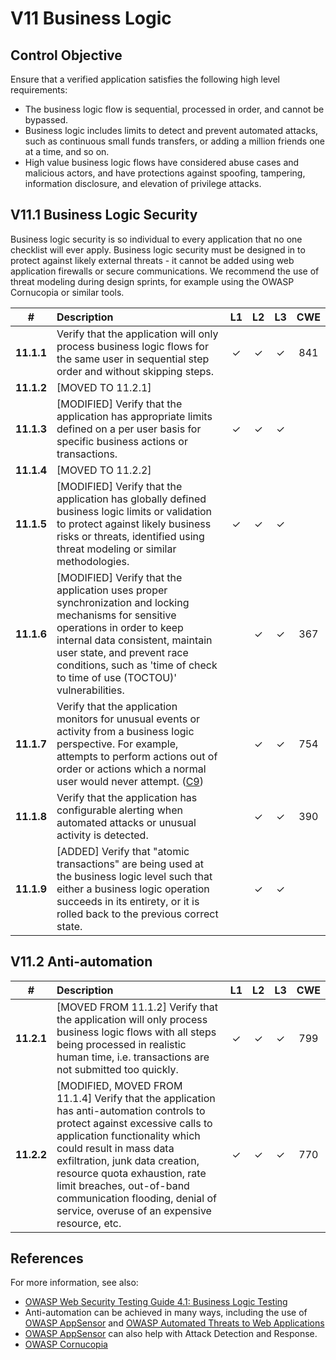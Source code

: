 # V11 Business Logic

## Control Objective

Ensure that a verified application satisfies the following high level requirements:

* The business logic flow is sequential, processed in order, and cannot be bypassed.
* Business logic includes limits to detect and prevent automated attacks, such as continuous small funds transfers, or adding a million friends one at a time, and so on.
* High value business logic flows have considered abuse cases and malicious actors, and have protections against spoofing, tampering, information disclosure, and elevation of privilege attacks.

## V11.1 Business Logic Security

Business logic security is so individual to every application that no one checklist will ever apply. Business logic security must be designed in to protect against likely external threats - it cannot be added using web application firewalls or secure communications. We recommend the use of threat modeling during design sprints, for example using the OWASP Cornucopia or similar tools.

| # | Description | L1 | L2 | L3 | CWE |
| :---: | :--- | :---: | :---: | :---: | :---: |
| **11.1.1** | Verify that the application will only process business logic flows for the same user in sequential step order and without skipping steps. | ✓ | ✓ | ✓ | 841 |
| **11.1.2** | [MOVED TO 11.2.1] | | | | |
| **11.1.3** | [MODIFIED] Verify that the application has appropriate limits defined on a per user basis for specific business actions or transactions. | ✓ | ✓ | ✓ | |
| **11.1.4** | [MOVED TO 11.2.2] | | | | |
| **11.1.5** | [MODIFIED] Verify that the application has globally defined business logic limits or validation to protect against likely business risks or threats, identified using threat modeling or similar methodologies. | ✓ | ✓ | ✓ | |
| **11.1.6** | [MODIFIED] Verify that the application uses proper synchronization and locking mechanisms for sensitive operations in order to keep internal data consistent, maintain user state, and prevent race conditions, such as 'time of check to time of use (TOCTOU)' vulnerabilities. | | ✓ | ✓ | 367 |
| **11.1.7** | Verify that the application monitors for unusual events or activity from a business logic perspective. For example, attempts to perform actions out of order or actions which a normal user would never attempt. ([C9](https://owasp.org/www-project-proactive-controls/#div-numbering)) | | ✓ | ✓ | 754 |
| **11.1.8** | Verify that the application has configurable alerting when automated attacks or unusual activity is detected. | | ✓ | ✓ | 390 |
| **11.1.9** | [ADDED] Verify that "atomic transactions" are being used at the business logic level such that either a business logic operation succeeds in its entirety, or it is rolled back to the previous correct state. | | ✓ | ✓ | |

## V11.2 Anti-automation

| # | Description | L1 | L2 | L3 | CWE |
| :---: | :--- | :---: | :---: | :---: | :---: |
| **11.2.1** | [MOVED FROM 11.1.2] Verify that the application will only process business logic flows with all steps being processed in realistic human time, i.e. transactions are not submitted too quickly. | ✓ | ✓ | ✓ | 799 |
| **11.2.2** | [MODIFIED, MOVED FROM 11.1.4] Verify that the application has anti-automation controls to protect against excessive calls to application functionality which could result in mass data exfiltration, junk data creation, resource quota exhaustion, rate limit breaches, out-of-band communication flooding, denial of service, overuse of an expensive resource, etc. | ✓ | ✓ | ✓ | 770 |

## References

For more information, see also:

* [OWASP Web Security Testing Guide 4.1: Business Logic Testing](https://owasp.org/www-project-web-security-testing-guide/v41/4-Web_Application_Security_Testing/10-Business_Logic_Testing/README.html)
* Anti-automation can be achieved in many ways, including the use of [OWASP AppSensor](https://github.com/jtmelton/appsensor) and [OWASP Automated Threats to Web Applications](https://owasp.org/www-project-automated-threats-to-web-applications/)
* [OWASP AppSensor](https://github.com/jtmelton/appsensor) can also help with Attack Detection and Response.
* [OWASP Cornucopia](https://owasp.org/www-project-cornucopia/)
